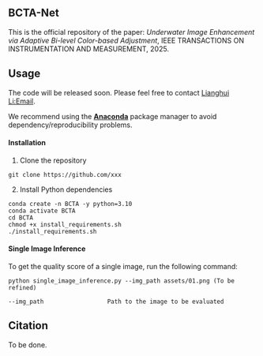 ## BCTA-Net

This is the official repository  of the paper: *Underwater Image Enhancement via Adaptive Bi-level Color-based Adjustment*, IEEE TRANSACTIONS ON INSTRUMENTATION AND MEASUREMENT, 2025.



## Usage

The code will be released soon. Please feel free to contact  [Lianghui Li:Email](15918411668@stu.scau.edu.cn).

We recommend using the [**Anaconda**](https://www.anaconda.com/) package manager to avoid dependency/reproducibility problems. 

#### Installation

1. Clone the repository

```
git clone https://github.com/xxx
```

2. Install Python dependencies

```
conda create -n BCTA -y python=3.10
conda activate BCTA
cd BCTA
chmod +x install_requirements.sh
./install_requirements.sh
```

#### Single Image Inference

To get the quality score of a single image, run the following command:

```
python single_image_inference.py --img_path assets/01.png (To be refined)
```



```
--img_path                  Path to the image to be evaluated
```



 ## Citation

To be done.

